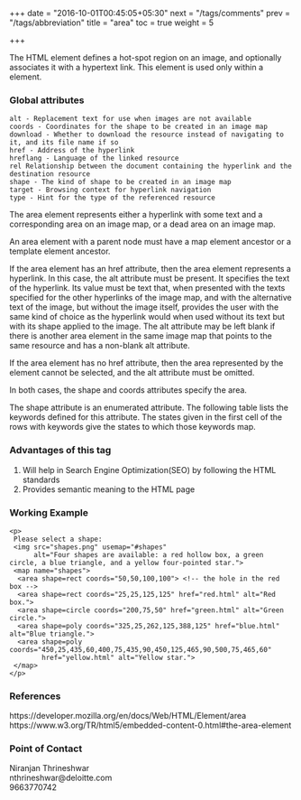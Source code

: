 +++
date = "2016-10-01T00:45:05+05:30"
next = "/tags/comments"
prev = "/tags/abbreviation"
title = "area"
toc = true
weight = 5

+++

The HTML <area> element defines a hot-spot region on an image, and optionally associates it with a hypertext link. This element is used only within a <map> element.

<h3>Global attributes</h3>

    alt - Replacement text for use when images are not available
    coords - Coordinates for the shape to be created in an image map
    download - Whether to download the resource instead of navigating to it, and its file name if so
    href - Address of the hyperlink
    hreflang - Language of the linked resource
    rel Relationship between the document containing the hyperlink and the destination resource
    shape - The kind of shape to be created in an image map
    target - Browsing context for hyperlink navigation
    type - Hint for the type of the referenced resource

The area element represents either a hyperlink with some text and a corresponding area on an image map, or a dead area on an image map.

An area element with a parent node must have a map element ancestor or a template element ancestor.

If the area element has an href attribute, then the area element represents a hyperlink. In this case, the alt attribute must be present. It specifies the text of the hyperlink. Its value must be text that, when presented with the texts specified for the other hyperlinks of the image map, and with the alternative text of the image, but without the image itself, provides the user with the same kind of choice as the hyperlink would when used without its text but with its shape applied to the image. The alt attribute may be left blank if there is another area element in the same image map that points to the same resource and has a non-blank alt attribute.

If the area element has no href attribute, then the area represented by the element cannot be selected, and the alt attribute must be omitted.

In both cases, the shape and coords attributes specify the area.

The shape attribute is an enumerated attribute. The following table lists the keywords defined for this attribute. The states given in the first cell of the rows with keywords give the states to which those keywords map.

<h3>Advantages of this tag</h3>
<ol>
  <li>Will help in Search Engine Optimization(SEO) by following the HTML standards</li>
  <li>Provides semantic meaning to the HTML page</li>
</ol>

<h3>Working Example</h3>

    <p>
     Please select a shape:
     <img src="shapes.png" usemap="#shapes"
          alt="Four shapes are available: a red hollow box, a green circle, a blue triangle, and a yellow four-pointed star.">
     <map name="shapes">
      <area shape=rect coords="50,50,100,100"> <!-- the hole in the red box -->
      <area shape=rect coords="25,25,125,125" href="red.html" alt="Red box.">
      <area shape=circle coords="200,75,50" href="green.html" alt="Green circle.">
      <area shape=poly coords="325,25,262,125,388,125" href="blue.html" alt="Blue triangle.">
      <area shape=poly coords="450,25,435,60,400,75,435,90,450,125,465,90,500,75,465,60"
            href="yellow.html" alt="Yellow star.">
     </map>
    </p>

<h3>References</h3>
https://developer.mozilla.org/en/docs/Web/HTML/Element/area
<br>
https://www.w3.org/TR/html5/embedded-content-0.html#the-area-element

<h3>Point of Contact</h3>
Niranjan Thrineshwar <br>
nthrineshwar@deloitte.com <br>
9663770742
